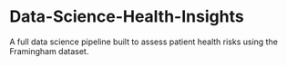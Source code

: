 # Data-Science-Health-Insights
A full data science pipeline built to assess patient health risks using the Framingham dataset.
